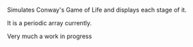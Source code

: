Simulates Conway's Game of Life and displays each stage of it.

It is a periodic array currently.

Very much a work in progress
